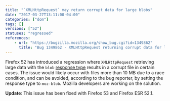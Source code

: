 ```yaml
---
title: "`XMLHttpRequest` may return corrupt data for large blobs"
date: "2017-03-27T13:11:00-04:00"
categories: ["dom"]
tags: []
versions: ["52"]
statuses: "regressed"
references:
    - url: "https://bugzilla.mozilla.org/show_bug.cgi?id=1349862"
      title: "Bug 1349862 - XMLHttpRequest returning corrupt data for large blobs"
---
```

Firefox 52 has introduced a regression where `XMLHttpRequest` retrieving large data with the `blob` [response type](https://developer.mozilla.org/en-US/docs/Web/API/XMLHttpRequest/responseType) results in a corrupt file in certain cases. The issue would likely occur with files more than 10 MB due to a race condition, and can be avoided, according to the bug reporter, by setting the response type to `moz-blob`. Mozilla developers are working on the solution.

**Update**: This issue has been fixed with Firefox 53 and Firefox ESR 52.1.
